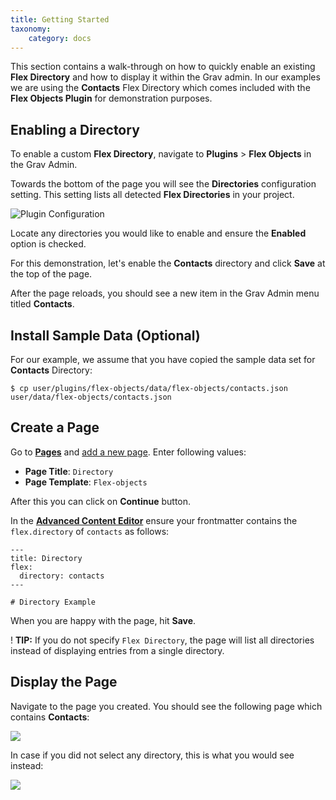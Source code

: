 ```yaml
---
title: Getting Started
taxonomy:
    category: docs
---
```



This section contains a walk-through on how to quickly enable an existing **Flex Directory** and how to display it within the Grav admin. In our examples we are using the **Contacts** Flex Directory which comes included with the **Flex Objects Plugin** for demonstration purposes.

## Enabling a Directory

To enable a custom **Flex Directory**, navigate to **Plugins** > **Flex Objects** in the Grav Admin.

Towards the bottom of the page you will see the **Directories** configuration setting. This setting lists all detected **Flex Directories** in your project.

![Plugin Configuration](flex-objects-options.png?width=2030&classes=shadow)

Locate any directories you would like to enable and ensure the **Enabled** option is checked.

For this demonstration, let's enable the **Contacts** directory and click **Save** at the top of the page.

After the page reloads, you should see a new item in the Grav Admin menu titled **Contacts**.

## Install Sample Data (Optional)

For our example, we assume that you have copied the sample data set for **Contacts** Directory:

```shell
$ cp user/plugins/flex-objects/data/flex-objects/contacts.json user/data/flex-objects/contacts.json
```

## Create a Page

Go to **[Pages](/admin-panel/page)** and [add a new page](/admin-panel/page#adding-new-pages). Enter following values:

- **Page Title**: `Directory`
- **Page Template**: `Flex-objects`

After this you can click on **Continue** button.

In the **[Advanced Content Editor](/advanced/flex/administration/views-edit)** ensure your frontmatter contains the `flex.directory` of  `contacts` as follows:

```twig
---
title: Directory
flex:
  directory: contacts
---

# Directory Example
```

When you are happy with the page, hit **Save**.

! **TIP:** If you do not specify `Flex Directory`, the page will list all directories instead of displaying entries from a single directory.

## Display the Page

Navigate to the page you created. You should see the following page which contains **Contacts**:

![](flex-objects-site.png?width=2030&classes=shadow)

In case if you did not select any directory, this is what you would see instead:

![](flex-objects-directory.png?width=2030&classes=shadow)
